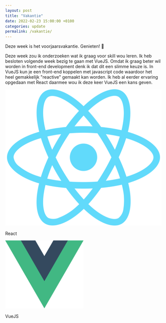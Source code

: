 ```yaml
---
layout: post
title: "Vakantie"
date: 2022-02-23 15:00:00 +0100
categories: update
permalink: /vakantie/
---
```


Deze week is het voorjaarsvakantie. Genieten! 🎊

Deze week zou ik onderzoeken wat ik graag voor skill wou leren. Ik heb besloten volgende week bezig te gaan met VueJS.
Omdat ik graag beter wil worden in front-end development denk ik dat dit een slimme keuze is. In VueJS kun je een front-end koppelen met javascript code waardoor het heel gemakkelijk "reactive" gemaakt kan worden. Ik heb al eerder ervaring opgedaan met React daarmee wou ik deze keer VueJS een kans geven.

<div class="flex flex-row justify-around">
	<div class="flex flex-col items-center">
		<img src="/assets/img/react.png" alt="Logo React Framework"/>
		<p class="image-description">React</p>
	</div>	
	<div class="flex flex-col items-center">
		<img src="/assets/img/vuejs.png" alt="Logo Vue JS" height="auto" width="50%" />
		<p class="image-description">VueJS</p>
	</div>
</div>